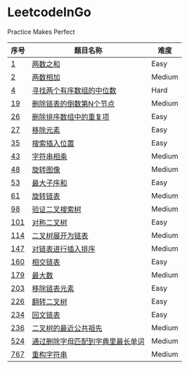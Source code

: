 # LeetcodeInGo
Practice Makes Perfect

|序号|题目名称|难度| 
|---| ----- | -------- |  
|[1](https://leetcode-cn.com/problems/two-sum/)|[两数之和](./problem/1.go)|Easy| 
|[2](https://leetcode-cn.com/problems/add-two-numbers/)|[两数相加](./problem/2.go)|Medium| 
|[4](https://leetcode-cn.com/problems/median-of-two-sorted-arrays/)|[寻找两个有序数组的中位数](./problem/4.go)|Hard|  
|[19](https://leetcode-cn.com/problems/remove-nth-node-from-end-of-list/)|[删除链表的倒数第N个节点](./problem/19.go)|Medium|  
|[26](https://leetcode-cn.com/problems/remove-duplicates-from-sorted-array/)|[删除排序数组中的重复项](./problem/26.go)|Easy|  
|[27](https://leetcode.com/problems/remove-element/)|[移除元素](./problem/27.go)|Easy|  
|[35](https://leetcode.com/problems/search-insert-position/)|[搜索插入位置](./problem/35.go)|Easy|  
|[43](https://leetcode.com/problems/multiply-strings/)|[字符串相乘](./problem/43.go)|Medium|  
|[48](https://leetcode.com/problems/rotate-image/)|[旋转图像](./problem/48.go)|Medium|  
|[53](https://leetcode.com/problems/multiply-strings/)|[最大子序和](./problem/53.go)|Easy|  
|[61](https://leetcode.com/problems/rotate-list/)|[旋转链表](./problem/61.go)|Medium|  
|[98](https://leetcode.com/problems/validate-binary-search-tree/)|[验证二叉搜索树](./problem/98.go)|Medium|  
|[101](https://leetcode.com/problems/symmetric-tree/)|[对称二叉树](./problem/101.go)|Easy|  
|[114](https://leetcode.com/problems/flatten-binary-tree-to-linked-list/)|[二叉树展开为链表](./problem/114.go)|Medium|  
|[147](https://leetcode.com/problems/insertion-sort-list/)|[对链表进行插入排序](./problem/147.go)|Medium|  
|[160](https://leetcode.com/problems/intersection-of-two-linked-lists/)|[相交链表](./problem/160.go)|Easy|  
|[179](https://leetcode.com/problems/largest-number/)|[最大数](/problem/179.go)|Medium|  
|[203](https://leetcode.com/problems/remove-linked-list-elements/)|[移除链表元素](./problem/203.go)|Easy|  
|[226](https://leetcode.com/problems/invert-binary-tree/)|[翻转二叉树](./problem/226.go)|Easy|  
|[234](https://leetcode.com/problems/palindrome-linked-list/)|[回文链表](./problem/234.go)|Easy|  
|[236](https://leetcode.com/problems/lowest-common-ancestor-of-a-binary-tree/)|[二叉树的最近公共祖先](./problem/236.go)|Medium|  
|[524](https://leetcode.com/problems/longest-word-in-dictionary-through-deleting/)|[通过删除字母匹配到字典里最长单词](./problem/524.go)|Medium|  
|[767](https://leetcode.com/problems/reorganize-string/)|[重构字符串](./problem/767.go)|Medium|  


